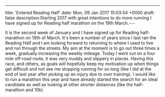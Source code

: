 ---
title: 'Entered Reading Half'
date: Mon, 09 Jan 2017 15:03:54 +0000
draft: false
description:Starting 2017 with great intentions to do more running I have signed up for Reading half marathon on the 19th March.---

It is the second week of January and I have signed up for Reading half-marathon on 19th of March. It's been a number of years since I last ran the Reading Half and I am looking forward to returning to where I used to live and run through the streets. My aim at the moment is to go out three times a week, gradually increasing the weekly mileage. Today I went out on a four mile off-road route, it was very muddy and slippery in places. Having this race, and others, as goals will hopefully keep my motivation up when things get difficult and not see me stopping running for so long (like I did at the end of last year after picking up an injury due to over training). I would like to run a marathon this year and have already started the search for an ideal candidate as well as looking at other shorter distances (like the half-marathon and 10k).